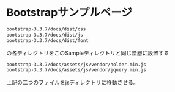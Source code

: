 # Bootstrapサンプルページ
```bash
bootstrap-3.3.7/docs/dist/css
bootstrap-3.3.7/docs/dist/js
bootstrap-3.3.7/docs/dist/font
```
の各ディレクトリをこのSampleディレクトリと同じ階層に設置する
```bash
bootstrap-3.3.7/docs/assets/js/vendor/holder.min.js
bootstrap-3.3.7/docs/assets/js/vendor/jquery.min.js
```
上記の二つのファイルをjsディレクトリに移動させる。
